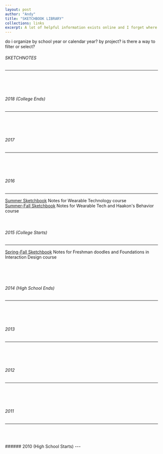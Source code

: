 ```yaml
---
layout: post
author: "Andy"
title: "SKETCHBOOK LIBRARY"
collections: links
excerpt: A lot of helpful information exists online and I forget where it is a lot of the time. This is a place to keep those resources, or the keywords needed to Google it.
---
```


do i organize by school year or calendar year? by project? is there a way to filter or select?

###### SKETCHNOTES
---
<br>
<br>
<br>

###### 2018 (College Ends)
---

<br>
<br>
<br>

###### 2017
---

<br>
<br>
<br>

###### 2016
---
[Summer Sketchbook](/assets/Notebooks/2016summer.pdf) Notes for Wearable Technology course
<br>
[Summer-Fall Sketchbook](/assets/Notebooks/2016summer-fall.pdf) Notes for Wearable Tech and Haakon's Behavior course
<br>
<br>
<br>

###### 2015 (College Starts)
---
[Spring-Fall Sketchbook](/assets/Notebooks/2015spring-fall.pdf) Notes for Freshman doodles and Foundations in Interaction Design course

<br>
<br>
<br>

###### 2014 (High School Ends)
---

<br>
<br>
<br>

###### 2013
---

<br>
<br>
<br>

###### 2012
---

<br>
<br>
<br>

###### 2011
---

<br>
<br>
<br>
###### 2010 (High School Starts)
---

<br>
<br>
<br>
